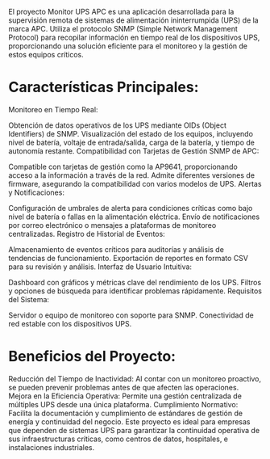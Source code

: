 El proyecto Monitor UPS APC es una aplicación desarrollada para la supervisión remota de sistemas de alimentación ininterrumpida (UPS) de la marca APC. Utiliza el protocolo SNMP (Simple Network Management Protocol) para recopilar información en tiempo real de los dispositivos UPS, proporcionando una solución eficiente para el monitoreo y la gestión de estos equipos críticos.

# Características Principales:
Monitoreo en Tiempo Real:

Obtención de datos operativos de los UPS mediante OIDs (Object Identifiers) de SNMP.
Visualización del estado de los equipos, incluyendo nivel de batería, voltaje de entrada/salida, carga de la batería, y tiempo de autonomía restante.
Compatibilidad con Tarjetas de Gestión SNMP de APC:

Compatible con tarjetas de gestión como la AP9641, proporcionando acceso a la información a través de la red.
Admite diferentes versiones de firmware, asegurando la compatibilidad con varios modelos de UPS.
Alertas y Notificaciones:

Configuración de umbrales de alerta para condiciones críticas como bajo nivel de batería o fallas en la alimentación eléctrica.
Envío de notificaciones por correo electrónico o mensajes a plataformas de monitoreo centralizadas.
Registro de Historial de Eventos:

Almacenamiento de eventos críticos para auditorías y análisis de tendencias de funcionamiento.
Exportación de reportes en formato CSV para su revisión y análisis.
Interfaz de Usuario Intuitiva:

Dashboard con gráficos y métricas clave del rendimiento de los UPS.
Filtros y opciones de búsqueda para identificar problemas rápidamente.
Requisitos del Sistema:

Servidor o equipo de monitoreo con soporte para SNMP.
Conectividad de red estable con los dispositivos UPS.
# Beneficios del Proyecto:
Reducción del Tiempo de Inactividad: Al contar con un monitoreo proactivo, se pueden prevenir problemas antes de que afecten las operaciones.
Mejora en la Eficiencia Operativa: Permite una gestión centralizada de múltiples UPS desde una única plataforma.
Cumplimiento Normativo: Facilita la documentación y cumplimiento de estándares de gestión de energía y continuidad del negocio.
Este proyecto es ideal para empresas que dependen de sistemas UPS para garantizar la continuidad operativa de sus infraestructuras críticas, como centros de datos, hospitales, e instalaciones industriales.
